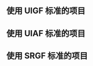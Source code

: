 ## 使用 UIGF 标准的项目
<RelativeProjectPanel>

<RelativeProject
name="genshin wish export"
desc="Easily export the Genshin Impact wish record"
url="https://github.com/biuuu/genshin-wish-export"
logo="https://s1.ax1x.com/2023/09/09/pP6xBef.png"
version="UIGF v2.3"
:thirdparty="[{type: 'github', url: 'https://github.com/biuuu/genshin-wish-export'}]"
preview="https://img.alicdn.com/imgextra/i3/1797064093/O1CN018VkZBw1g6dvTMaX9W_!!1797064093.png"
/>

<RelativeProject
name="胡桃"
desc="唷，找本堂主有何贵干呀？"
logo="https://img.alicdn.com/imgextra/i4/1797064093/O1CN01oaGvKE1g6dut0pICS_!!1797064093.png"
url="https://hut.ao/"
version="UIGF v2.3"
:thirdparty="[{type: 'github', url: 'https://github.com/DGP-Studio/Snap.Hutao'}]"
preview="https://img.alicdn.com/imgextra/i4/1797064093/O1CN01F0AGTl1g6dvW6j28q_!!1797064093.png"
/>

<RelativeProject
name="寻空"
desc="记录旅途中发生的事"
logo="https://xunkong.cc/images/logo.640.webp"
url="https://xunkong.cc/"
:thirdparty="[{type: 'github', url: 'https://github.com/xunkong/xunkong'}]"
preview="https://file.xunkong.cc/static/repo/xunkong/YanfeiLawyer.webp"
/>

<RelativeProject
name="genshin-gacha-analyzer"
desc="genshin wish history analyzer"
logo="https://s1.ax1x.com/2023/09/09/pP6xyFg.jpg"
url="https://genshin.voderl.cn/"
:thirdparty="[{type: 'github', url: 'https://github.com/voderl/genshin-gacha-analyzer'}]"
preview="https://s1.ax1x.com/2023/09/09/pP6x1eK.png"
/>

<RelativeProject
name="应急食品"
desc="安卓平台下的原神工具客户端"
logo="https://img.alicdn.com/imgextra/i4/1797064093/O1CN01agfnd91g6dvMzibmE_!!1797064093.png"
url="https://gtool.mukapp.top/"
preview="/partnerships/mukapp/preview.webp"
/>

<RelativeProject
name="提瓦特小助手"
desc="专注旅行者服务的微信小程序"
logo="https://img.alicdn.com/imgextra/i1/1797064093/O1CN01wVRiEq1g6dvGG2mmX_!!1797064093.png"
url="https://www.yshelper.com/index.php"
preview="/partnerships/teyvat-preview.png"
/>

<RelativeProject
name="genshin-gacha-export"
desc="原神抽卡记录导出"
logo="https://s1.ax1x.com/2023/09/09/pP6xyFg.jpg"
url="https://github.com/sunfkny/genshin-gacha-export"
:thirdparty="[{type: 'github', url: 'https://github.com/sunfkny/genshin-gacha-export'}]"
preview="https://img.alicdn.com/imgextra/i1/1797064093/O1CN01Or2BBf1g6dvUQwGP9_!!1797064093.png"
/>

<RelativeProject
name="原神披萨小助手"
desc="Apple全平台原神小助手"
logo="https://gi.pizzastudio.org/img/ophelper_logo_clipped.png"
url="https://apps.apple.com/app/id1635319193"
:thirdparty="[{type: 'github', url: 'https://github.com/pizza-studio/GenshinPizzaHelper'}]"
preview="https://gi.pizzastudio.org/img/ophelper-uigf-preview.png"
/>

<RelativeProject
name="Sangonomiya"
desc="原神祈愿记录工具"
logo="https://s1.ax1x.com/2023/09/09/pP6x7Y4.png"
url="https://github.com/AuroraZiling/sangonomiya"
:thirdparty="[{type: 'github', url: 'https://github.com/AuroraZiling/sangonomiya'}]"
preview="https://s1.ax1x.com/2023/09/09/pP6xHfJ.png"
/>

<RelativeProject
name="Starward"
desc="米家游戏启动器"
logo=""
url="https://github.com/Scighost/Starward"
:thirdparty="[{type: 'github', url: 'https://github.com/Scighost/Starward'}]"
preview="https://starward.scighost.com/resource/img/uigf/uigf_zh.webp"
/>

<RelativeProject
name="提瓦特指南"
desc="A Genshin Tool build with Tauri"
logo="/partnerships/TeyvatGuide/logo.png"
version="UIGF v2.3"
url="https://apps.microsoft.com/store/detail/teyvat-guide/9NLBNNNBNSJN?hl=zh-cn&gl=cn&rtc=1"
:thirdparty="[{type: 'github', url: 'https://github.com/BTMuli/TeyvatGuide'}]"
preview="/partnerships/TeyvatGuide/AppPreview.png"
/>

<RelativeProject
name="派蒙笔记本"
desc="安卓平台下的原神工具"
logo="https://cdn.jsdelivr.net/gh/QooLianyi/PaimonsNotebook.github.io/icon_paimonsnotebook_playstore.webp"
url="https://github.com/QooLianyi/PaimonsNotebook"
:thirdparty="[{type: 'github', url: 'https://github.com/QooLianyi/PaimonsNotebook'}]"
preview="https://cdn.jsdelivr.net/gh/QooLianyi/PaimonsNotebook.github.io/bg_paimonsnotebook_uigf.webp"
/>

</RelativeProjectPanel>

## 使用 UIAF 标准的项目
<RelativeProjectPanel>

<RelativeProject
name="胡桃"
desc="唷，找本堂主有何贵干呀？"
logo="https://img.alicdn.com/imgextra/i4/1797064093/O1CN01oaGvKE1g6dut0pICS_!!1797064093.png"
url="https://hut.ao/"
version="UIAF v1.1"
:thirdparty="[{type: 'github', url: 'https://github.com/DGP-Studio/Snap.Hutao'}]"
preview="https://img.alicdn.com/imgextra/i4/1797064093/O1CN01F0AGTl1g6dvW6j28q_!!1797064093.png"
/>

<RelativeProject
name="寻空"
desc="记录旅途中发生的事"
logo="https://xunkong.cc/images/logo.640.webp"
url="https://xunkong.cc/"
:thirdparty="[{type: 'github', url: 'https://github.com/xunkong/xunkong'}]"
preview="https://file.xunkong.cc/static/repo/xunkong/YanfeiLawyer.webp"
/>

<RelativeProject
name="椰羊 cocogoat"
desc="A toolbox for Genshin Impact 100% running in browser."
logo="https://avatars.githubusercontent.com/u/82107463"
url="https://cocogoat.work/"
:thirdparty="[{type: 'github', url: 'https://github.com/yuehaiTeam/cocogoat'}]"
preview="/partnerships/cocogoat.png"
/>

<RelativeProject
name="YaeAchievement"
desc="更快、更准的原神成就导出工具"
logo="https://raw.githubusercontent.com/HolographicHat/YaeAchievement/master/icon.ico"
url="https://github.com/HolographicHat/YaeAchievement"
:thirdparty="[{type: 'github', url: 'https://github.com/HolographicHat/YaeAchievement'}]"
preview="https://raw.githubusercontent.com/Finchaos/yae-markdown-230119/main/images/4.png"
/>

<RelativeProject
name="提瓦特指南"
desc="A Genshin Tool build with Tauri"
logo="/partnerships/TeyvatGuide/logo.png"
url="https://apps.microsoft.com/store/detail/teyvat-guide/9NLBNNNBNSJN?hl=zh-cn&gl=cn&rtc=1"
version="UIAF v1.1"
:thirdparty="[{type: 'github', url: 'https://github.com/BTMuli/TeyvatGuide'}]"
preview="/partnerships/TeyvatGuide/AppPreview.png"
/>

</RelativeProjectPanel>

## 使用 SRGF 标准的项目
<RelativeProjectPanel>

<RelativeProject
name="StarRail Gacha Exporter"
desc="一个快捷简便的崩坏：星穹铁道抽卡导出工具"
logo="https://raw.githubusercontent.com/DancingSnow0517/StarRail-gacha/master/imgs/star_rail.png"
url="https://dancingsnow0517.github.io/StarRail-gacha/"
:thirdparty="[{type: 'github', url: 'https://github.com/DancingSnow0517/StarRail-gacha'}]"
preview="https://raw.githubusercontent.com/DancingSnow0517/StarRail-gacha/master/imgs/1.png"
/>

<RelativeProject
name="SRCat"
desc="崩坏：星穹铁道 - 工具箱 / 愿此行，有猫猫一直相伴"
logo="https://raw.githubusercontent.com/BoxCatTeam/SRCat/master/github-assets/images/app_icon.png"
url="https://srcat.boxcat.org/"
:thirdparty="[{type: 'github', url: 'https://github.com/BoxCatTeam/SRCat'}]"
preview="https://raw.githubusercontent.com/BoxCatTeam/SRCat/master/github-assets/images/3.png"
/>

<RelativeProject
name="Asta"
desc="崩坏：星穹铁道 跃迁记录工具"
logo="https://s1.ax1x.com/2023/09/09/pP6xLlR.png"
url="https://github.com/AuroraZiling/star-rail-asta"
preview="https://s1.ax1x.com/2023/09/09/pP6xO61.png"
/>

<RelativeProject
name="Starward"
desc="米家游戏启动器"
logo=""
url="https://github.com/Scighost/Starward"
preview="https://starward.scighost.com/resource/img/uigf/srgf_zh.webp"
/>

<RelativeProject
name="星穹铁道跃迁观测工具"
desc="观测您的每一次跃迁"
logo="/partnerships/starwo/logo.png"
url="https://starwo.dodocotales.cc/"
:thirdparty="[{type: 'github', url: 'https://github.com/TremblingMoeNew/StarRailWarpObserve'}]"
preview="/partnerships/starwo/preview.png"
/>

<RelativeProject
name="星轨工具箱"
desc="被增强后的星穹铁道启动器"
logo="https://cdn.jamsg.cn/release/SRTools/Logo.webp"
url="https://srtools.jamsg.cn"
:thirdparty="[{type: 'github', url: 'https://github.com/JamXi233/SRTools'}]"
preview="https://cdn.jamsg.cn/release/SRTools/Preview.webp"
/>

<RelativeProject
name="咸鱼的崩铁助理"
desc="崩坏：星穹铁道 抽卡分析&充能计算器"
logo="https://raw.githubusercontent.com/xyxyx718/HSRchargingCalculator/main/img/logo.png"
url="https://github.com/xyxyx718/HSRchargingCalculator/blob/main/%E5%92%B8%E9%B1%BC%E7%9A%84%E5%B4%A9%E9%93%81%E5%8A%A9%E7%90%86.md"
:thirdparty="[{type: 'github', url: 'https://github.com/xyxyx718/HSRchargingCalculator'}]"
preview="https://raw.githubusercontent.com/xyxyx718/HSRchargingCalculator/main/img/mp-history.jpg"
/>

<RelativeProject
name="StarRailTools"
desc="保存星铁数据的小工具"
logo="https://github.com/cntvc/star-rail-tools/blob/main/resource/hsr.ico"
url="https://github.com/cntvc/star-rail-tools"
preview="/partnerships/cntvc/star_rail_tools/preview.png"
/>

<RelativeProject
name="StarRailToolkit"
desc="崩坏：星穹铁道工具箱"
logo="/partnerships/StarRailToolkit/logo.jpg"
url="https://github.com/LittleNyima/honkai-starrail-toolkit"
:thirdparty="[{type: 'github', url: 'https://github.com/LittleNyima/honkai-starrail-toolkit'}]"
preview="/partnerships/StarRailToolkit/preview.jpg"
/>

</RelativeProjectPanel>

